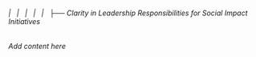 ###### |   |   |   |   |   ├── Clarity in Leadership Responsibilities for Social Impact Initiatives

*Add content here*